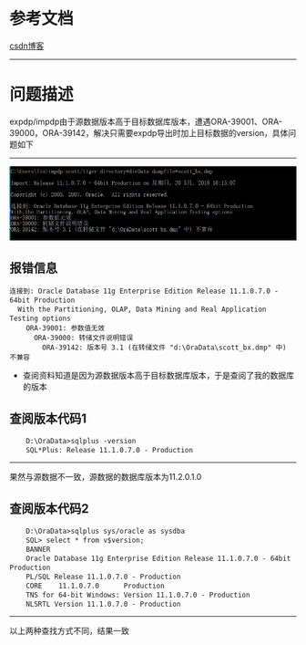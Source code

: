 # 参考文档    
[csdn博客](https://blog.csdn.net/wxl1314920/article/details/41892761)    
***    
# 问题描述  
expdp/impdp由于源数据版本高于目标数据库版本，遭遇ORA-39001、ORA-39000，ORA-39142，解决只需要expdp导出时加上目标数据的version，具体问题如下  
***     
![微信截图](https://github.com/lucklydog/linsir-learnlog/blob/master/oracle%E5%AD%A6%E4%B9%A0%E6%97%A5%E8%AE%B0/image/oracle1.png?raw=true)      
## 报错信息    
    连接到: Oracle Database 11g Enterprise Edition Release 11.1.0.7.0 - 64bit Production   
      With the Partitioning, OLAP, Data Mining and Real Application Testing options   
        ORA-39001: 参数值无效   
          ORA-39000: 转储文件说明错误   
            ORA-39142: 版本号 3.1 (在转储文件 "d:\OraData\scott_bx.dmp" 中) 不兼容              
* 查阅资料知道是因为源数据版本高于目标数据库版本，于是查阅了我的数据库的版本   
## 查阅版本代码1      
        D:\OraData>sqlplus -version     
        SQL*Plus: Release 11.1.0.7.0 - Production
***     
果然与源数据不一致，源数据的数据库版本为11.2.0.1.0      
## 查阅版本代码2
        D:\OraData>sqlplus sys/oracle as sysdba      
        SQL> select * from v$version;
        BANNER   
        Oracle Database 11g Enterprise Edition Release 11.1.0.7.0 - 64bit Production   
        PL/SQL Release 11.1.0.7.0 - Production   
        CORE    11.1.0.7.0      Production  
        TNS for 64-bit Windows: Version 11.1.0.7.0 - Production   
        NLSRTL Version 11.1.0.7.0 - Production      
***  
以上两种查找方式不同，结果一致  
